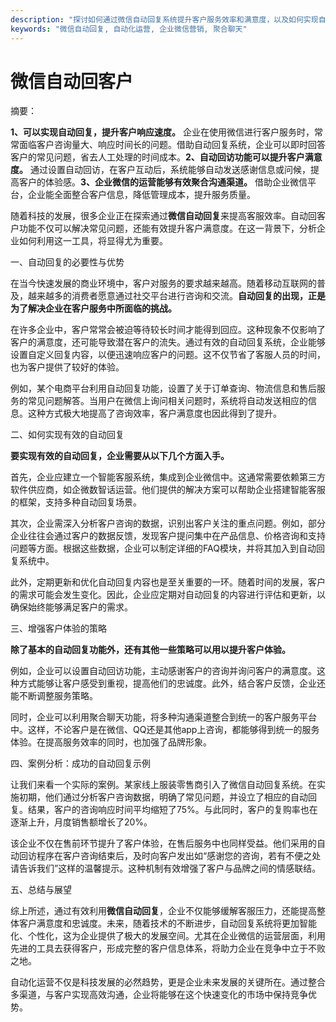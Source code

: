 ```yaml
---
description: "探讨如何通过微信自动回复系统提升客户服务效率和满意度，以及如何实现自动化运营。"
keywords: "微信自动回复, 自动化运营, 企业微信营销, 聚合聊天"
---
```

# 微信自动回客户

摘要： 

**1、可以实现自动回复，提升客户响应速度。** 企业在使用微信进行客户服务时，常常面临客户咨询量大、响应时间长的问题。借助自动回复系统，企业可以即时回答客户的常见问题，省去人工处理的时间成本。**2、自动回访功能可以提升客户满意度。** 通过设置自动回访，在客户互动后，系统能够自动发送感谢信息或问候，提高客户的体验感。**3、企业微信的运营能够有效聚合沟通渠道。** 借助企业微信平台，企业能全面整合客户信息，降低管理成本，提升服务质量。

随着科技的发展，很多企业正在探索通过**微信自动回复**来提高客服效率。自动回客户功能不仅可以解决常见问题，还能有效提升客户满意度。在这一背景下，分析企业如何利用这一工具，将显得尤为重要。

一、自动回复的必要性与优势

在当今快速发展的商业环境中，客户对服务的要求越来越高。随着移动互联网的普及，越来越多的消费者愿意通过社交平台进行咨询和交流。**自动回复的出现，正是为了解决企业在客户服务中所面临的挑战。**

在许多企业中，客户常常会被迫等待较长时间才能得到回应。这种现象不仅影响了客户的满意度，还可能导致潜在客户的流失。通过有效的自动回复系统，企业能够设置自定义回复内容，以便迅速响应客户的问题。这不仅节省了客服人员的时间，也为客户提供了较好的体验。

例如，某个电商平台利用自动回复功能，设置了关于订单查询、物流信息和售后服务的常见问题解答。当用户在微信上询问相关问题时，系统将自动发送相应的信息。这种方式极大地提高了咨询效率，客户满意度也因此得到了提升。

二、如何实现有效的自动回复

**要实现有效的自动回复，企业需要从以下几个方面入手。**

首先，企业应建立一个智能客服系统，集成到企业微信中。这通常需要依赖第三方软件供应商，如企微数智话运营。他们提供的解决方案可以帮助企业搭建智能客服的框架，支持多种自动回复场景。

其次，企业需深入分析客户咨询的数据，识别出客户关注的重点问题。例如，部分企业往往会通过客户的数据反馈，发现客户提问集中在产品信息、价格咨询和支持问题等方面。根据这些数据，企业可以制定详细的FAQ模块，并将其加入到自动回复系统中。

此外，定期更新和优化自动回复内容也是至关重要的一环。随着时间的发展，客户的需求可能会发生变化。因此，企业应定期对自动回复的内容进行评估和更新，以确保始终能够满足客户的需求。

三、增强客户体验的策略

**除了基本的自动回复功能外，还有其他一些策略可以用以提升客户体验。**

例如，企业可以设置自动回访功能，主动感谢客户的咨询并询问客户的满意度。这种方式能够让客户感受到重视，提高他们的忠诚度。此外，结合客户反馈，企业还能不断调整服务策略。

同时，企业可以利用聚合聊天功能，将多种沟通渠道整合到统一的客户服务平台中。这样，不论客户是在微信、QQ还是其他app上咨询，都能够得到统一的服务体验。在提高服务效率的同时，也加强了品牌形象。

四、案例分析：成功的自动回复示例

让我们来看一个实际的案例。某家线上服装零售商引入了微信自动回复系统。在实施初期，他们通过分析客户咨询数据，明确了常见问题，并设立了相应的自动回复。结果，客户的咨询响应时间平均缩短了75%。与此同时，客户的复购率也在逐渐上升，月度销售额增长了20%。

该企业不仅在售前环节提升了客户体验，在售后服务中也同样受益。他们采用的自动回访程序在客户咨询结束后，及时向客户发出如“感谢您的咨询，若有不便之处请告诉我们”这样的温馨提示。这种机制有效增强了客户与品牌之间的情感联结。

五、总结与展望

综上所述，通过有效利用**微信自动回复**，企业不仅能够缓解客服压力，还能提高整体客户满意度和忠诚度。未来，随着技术的不断进步，自动回复系统将更加智能化、个性化，这为企业提供了极大的发展空间。尤其在企业微信的运营层面，利用先进的工具去获得客户，形成完整的客户信息体系，将助力企业在竞争中立于不败之地。

自动化运营不仅是科技发展的必然趋势，更是企业未来发展的关键所在。通过整合多渠道，与客户实现高效沟通，企业将能够在这个快速变化的市场中保持竞争优势。
